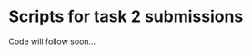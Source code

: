 # Scripts for task 2 submissions

Code will follow soon...
<!-- - `test_container.py`: Test your container locally (run and measure time)
- `run_submission.py`: Used by `test_container.py` and in actual evaluation system to build the singularity command -->
